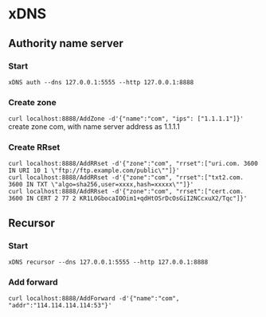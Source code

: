 # xDNS
## Authority name server
### Start
```xDNS auth --dns 127.0.0.1:5555 --http 127.0.0.1:8888```

### Create zone
```curl localhost:8888/AddZone -d'{"name":"com", "ips": ["1.1.1.1"]}'```    
create zone com, with name server address as 1.1.1.1

### Create RRset
```
curl localhost:8888/AddRRset -d'{"zone":"com", "rrset":["uri.com. 3600 IN URI 10 1 \"ftp://ftp.example.com/public\""]}'
curl localhost:8888/AddRRset -d'{"zone":"com", "rrset":["txt2.com. 3600 IN TXT \"algo=sha256,user=xxxx,hash=xxxxx\""]}'
curl localhost:8888/AddRRset -d'{"zone":"com", "rrset":["cert.com. 3600 IN CERT 2 77 2 KR1L0GbocaIOOim1+qdHtOSrDcOsGiI2NCcxuX2/Tqc"]}'
```

## Recursor
### Start
```xDNS recursor --dns 127.0.0.1:5555 --http 127.0.0.1:8888```

### Add forward
```curl localhost:8888/AddForward -d'{"name":"com", "addr":"114.114.114.114:53"}'```
